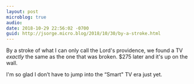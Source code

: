 ```yaml
---
layout: post
microblog: true
audio: 
date: 2018-10-29 22:56:02 -0700
guid: http://jsorge.micro.blog/2018/10/30/by-a-stroke.html
---
```

By a stroke of what I can only call the Lord's providence, we found a TV _exactly_ the same as the one that was broken. $275 later and it's up on the wall.

I'm so glad I don’t have to jump into the “Smart" TV era just yet.
